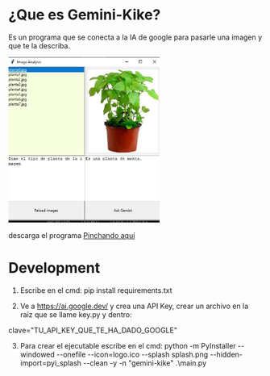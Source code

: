 # ¿Que es Gemini-Kike?

Es un programa que se conecta a la IA de google para pasarle una imagen y que te la describa.

<img src="docs/image1.JPG" width="300" />

descarga el programa <a href="https://github.com/kikemadrigal/Python-check-IA-gemini/releases/download/v0.0.1/gemini-kike.zip">Pinchando aquí</a>

# Development

1. Escribe en el cmd: pip install requirements.txt

2. Ve a https://ai.google.dev/ y crea una API Key, crear un archivo en la raiz que se llame key.py y dentro:

clave="TU_API_KEY_QUE_TE_HA_DADO_GOOGLE"

3. Para crear el ejecutable escribe en el cmd: 
python -m PyInstaller --windowed --onefile --icon=logo.ico --splash splash.png --hidden-import=pyi_splash --clean -y -n "gemini-kike"  .\main.py

